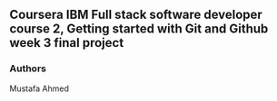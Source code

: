 ## Coursera IBM Full stack software developer course 2, Getting started with Git and Github week 3 final project

### Authors
Mustafa Ahmed
